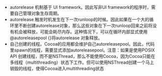 * autorelease 机制基于 UI framework。因此写非UI framework的程序时，需要自己管理对象生存周期。
* autorelease 触发时机发生在下一次runloop的时候。因此如果在一个大的循环里不断创建autorelease对象，那么这些对象在下一次runloop回来之前将没有机会被释放，可能会耗尽内存。这种情况下，可以在循环内部显式使用@autoreleasepool {}将autorelease 对象释放。
* 自己创建的线程。Cocoa的应用都会维护自己autoreleasepool。因此，代码里spawn的线程，需要显式添加autoreleasepool。注意：如果是使用POSIX API 创建线程，而不是NSThread，那么不能使用Cocoa，因为Cocoa只能在多线程（multithreading）状态下工作。但可以使用NSThread创建一个马上销毁的线程，使得Cocoa进入multithreading状态



